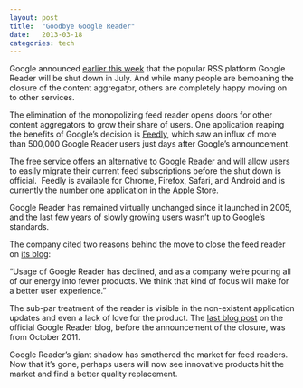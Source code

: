```yaml
---
layout: post
title:  "Goodbye Google Reader"
date:   2013-03-18 
categories: tech
---
```


Google announced <a href="http://googleblog.blogspot.com/2013/03/a-second-spring-of-cleaning.html">earlier this week</a> that the popular RSS platform Google Reader will be shut down in July. And while many people are bemoaning the closure of the content aggregator, others are completely happy moving on to other services.<!--more-->

The elimination of the monopolizing feed reader opens doors for other content aggregators to grow their share of users. One application reaping the benefits of Google’s decision is <a href="http://www.feedly.com/">Feedly</a>, which saw an influx of more than 500,000 Google Reader users just days after Google’s announcement.

The free service offers an alternative to Google Reader and will allow users to easily migrate their current feed subscriptions before the shut down is official.  Feedly is available for Chrome, Firefox, Safari, and Android and is currently the <a href="http://devhd.files.wordpress.com/2013/03/screen-shot-2013-03-14-at-10-25-51-am.png">number one application</a> in the Apple Store.

Google Reader has remained virtually unchanged since it launched in 2005, and the last few years of slowly growing users wasn’t up to Google’s standards.

The company cited two reasons behind the move to close the feed reader on <a href="http://googlereader.blogspot.com/">its blog</a>:

“Usage of Google Reader has declined, and as a company we’re pouring all of our energy into fewer products. We think that kind of focus will make for a better user experience.”

The sub-par treatment of the reader is visible in the non-existent application updates and even a lack of love for the product. The <a href="http://googlereader.blogspot.com/2011/10/new-in-reader-fresh-design-and-google.html">last blog post</a> on the official Google Reader blog, before the announcement of the closure, was from October 2011.

Google Reader’s giant shadow has smothered the market for feed readers. Now that it’s gone, perhaps users will now see innovative products hit the market and find a better quality replacement.
